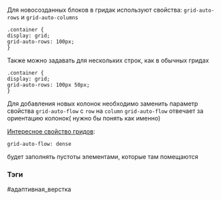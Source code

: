 Для новосозданных блоков в гридак используют свойства:
`grid-auto-rows` и `grid-auto-columns`

```
.container { 
display: grid;
grid-auto-rows: 100px;
}
```

Также можно задавать для нескольких строк, как в обычных гридах
```
.container { 
display: grid;
grid-auto-rows: 100px 50px;
}
```

Для добавления новых колонок необходимо заменить параметр свойства
`grid-auto-flow` с `row` на `column`
`grid-auto-flow` отвечает за ориентацию колонок( нужно бы понять как именно)


<u>Интересное свойство гридов</u>:
```
grid-auto-flow: dense
```

будет заполнять пустоты элементами, которые там помещаются







### Тэги
#адаптивная_верстка 